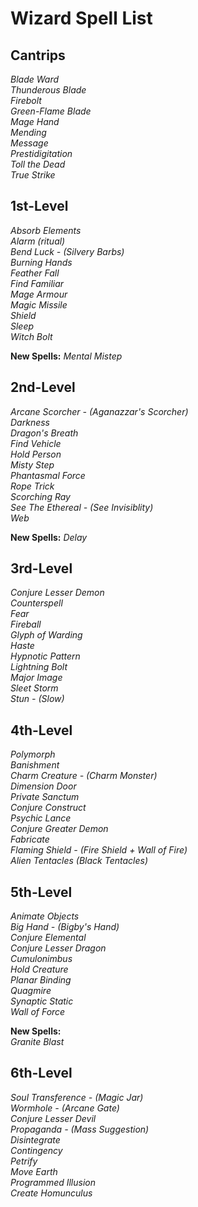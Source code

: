 # Wizard Spell List

## Cantrips
*Blade Ward*  
*Thunderous Blade*  
*Firebolt*  
*Green-Flame Blade*  
*Mage Hand*  
*Mending*  
*Message*  
*Prestidigitation*  
*Toll the Dead*  
*True Strike*  

## 1st-Level
*Absorb Elements*  
*Alarm (ritual)*  
*Bend Luck - (Silvery Barbs)*  
*Burning Hands*  
*Feather Fall*  
*Find Familiar*  
*Mage Armour*  
*Magic Missile*  
*Shield*  
*Sleep*  
*Witch Bolt*

**New Spells:**
*Mental Mistep*  

## 2nd-Level
*Arcane Scorcher - (Aganazzar's Scorcher)*  
*Darkness*  
*Dragon's Breath*  
*Find Vehicle*  
*Hold Person*  
*Misty Step*  
*Phantasmal Force*  
*Rope Trick*  
*Scorching Ray*  
*See The Ethereal - (See Invisiblity)*  
*Web*  

**New Spells:**
*Delay*  

## 3rd-Level
*Conjure Lesser Demon*  
*Counterspell*  
*Fear*  
*Fireball*  
*Glyph of Warding*  
*Haste*  
*Hypnotic Pattern*  
*Lightning Bolt*  
*Major Image*  
*Sleet Storm*  
*Stun - (Slow)*  

## 4th-Level
*Polymorph*  
*Banishment*  
*Charm Creature - (Charm Monster)*  
*Dimension Door*  
*Private Sanctum*  
*Conjure Construct*  
*Psychic Lance*  
*Conjure Greater Demon*  
*Fabricate*  
*Flaming Shield - (Fire Shield + Wall of Fire)*  
*Alien Tentacles (Black Tentacles)*  

## 5th-Level
*Animate Objects*  
*Big Hand - (Bigby's Hand)*  
*Conjure Elemental*  
*Conjure Lesser Dragon*  
*Cumulonimbus*  
*Hold Creature*  
*Planar Binding*  
*Quagmire*  
*Synaptic Static*  
*Wall of Force*  

**New Spells:**  
*Granite Blast*  

## 6th-Level
*Soul Transference - (Magic Jar)*  
*Wormhole - (Arcane Gate)*  
*Conjure Lesser Devil*  
*Propaganda - (Mass Suggestion)*  
*Disintegrate*  
*Contingency*  
*Petrify*  
*Move Earth*  
*Programmed Illusion*  
*Create Homunculus*
